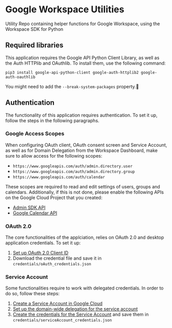 # Google Workspace Utilities
Utility Repo containing helper functions for Google Workspace, using the Workspace SDK for Python

## Required libraries
This application requires the Google API Python Client Library, as well as the Auth HTTPlib and OAuthlib. To install them, use the following command:

`pip3 install google-api-python-client google-auth-httplib2 google-auth-oauthlib`

You might need to add the `--break-system-packages` property.

## Authentication
The functionality of this application requires authentication. To set it up, follow the steps in the following paragraphs.

### Google Access Scopes
When configuring OAuth client, OAuth consent screen and Service Account, as well as for Domain Delegation from the Workspace Dashboard, make sure to allow access for the following scopes:
- `https://www.googleapis.com/auth/admin.directory.user`
- `https://www.googleapis.com/auth/admin.directory.group`
- `https://www.googleapis.com/auth/calendar`

These scopes are required to read and edit settings of users, groups and calendars. Additionally, if this is not done, please enable the following APIs on the Google Cloud Project that you created:
- [Admin SDK API](https://console.cloud.google.com/apis/api/admin.googleapis.com)
- [Google Calendar API](https://console.cloud.google.com/apis/api/calendar-json.googleapis.com)

### OAuth 2.0
The core functionalities of the applciation, relies on OAuth 2.0 and desktop application credentials. To set it up:
1. [Set up OAuth 2.0 Client ID](https://developers.google.com/calendar/api/quickstart/python#authorize_credentials_for_a_desktop_application)
2. Download the credential file and save it in `credentials/oAuth_credentials.json`

### Service Account
Some functionalities require to work with delegated credentials. In order to do so, follow these steps:
1. [Create a Service Account in Google Cloud](https://developers.google.com/workspace/guides/create-credentials#create_a_service_account)
2. [Set up the domain-wide delegation for the service account](https://developers.google.com/workspace/guides/create-credentials#optional_set_up_domain-wide_delegation_for_a_service_account)
3. [Create the credentials for the Service Account](https://developers.google.com/workspace/guides/create-credentials#create_credentials_for_a_service_account) and save them in `credentials/serviceAccount_credentials.json`